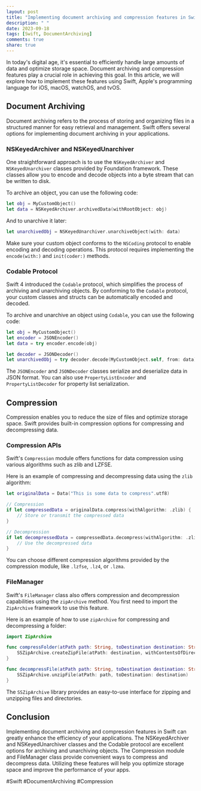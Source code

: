 ```yaml
---
layout: post
title: "Implementing document archiving and compression features in Swift"
description: " "
date: 2023-09-18
tags: [Swift, DocumentArchiving]
comments: true
share: true
---
```


In today's digital age, it's essential to efficiently handle large amounts of data and optimize storage space. Document archiving and compression features play a crucial role in achieving this goal. In this article, we will explore how to implement these features using Swift, Apple's programming language for iOS, macOS, watchOS, and tvOS.

## Document Archiving

Document archiving refers to the process of storing and organizing files in a structured manner for easy retrieval and management. Swift offers several options for implementing document archiving in your applications.

### NSKeyedArchiver and NSKeyedUnarchiver

One straightforward approach is to use the `NSKeyedArchiver` and `NSKeyedUnarchiver` classes provided by Foundation framework. These classes allow you to encode and decode objects into a byte stream that can be written to disk.

To archive an object, you can use the following code:

```swift
let obj = MyCustomObject()
let data = NSKeyedArchiver.archivedData(withRootObject: obj)
```

And to unarchive it later:

```swift
let unarchivedObj = NSKeyedUnarchiver.unarchiveObject(with: data)
```

Make sure your custom object conforms to the `NSCoding` protocol to enable encoding and decoding operations. This protocol requires implementing the `encode(with:)` and `init(coder:)` methods.

### Codable Protocol

Swift 4 introduced the `Codable` protocol, which simplifies the process of archiving and unarchiving objects. By conforming to the `Codable` protocol, your custom classes and structs can be automatically encoded and decoded.

To archive and unarchive an object using `Codable`, you can use the following code:

```swift
let obj = MyCustomObject()
let encoder = JSONEncoder()
let data = try encoder.encode(obj)
```

```swift
let decoder = JSONDecoder()
let unarchivedObj = try decoder.decode(MyCustomObject.self, from: data)
```

The `JSONEncoder` and `JSONDecoder` classes serialize and deserialize data in JSON format. You can also use `PropertyListEncoder` and `PropertyListDecoder` for property list serialization.

## Compression

Compression enables you to reduce the size of files and optimize storage space. Swift provides built-in compression options for compressing and decompressing data.

### Compression APIs
Swift's `Compression` module offers functions for data compression using various algorithms such as zlib and LZFSE.

Here is an example of compressing and decompressing data using the `zlib` algorithm:

```swift
let originalData = Data("This is some data to compress".utf8)

// Compression
if let compressedData = originalData.compress(withAlgorithm: .zlib) {
    // Store or transmit the compressed data
}

// Decompression
if let decompressedData = compressedData.decompress(withAlgorithm: .zlib) {
    // Use the decompressed data
}
```

You can choose different compression algorithms provided by the compression module, like `.lzfse`, `.lz4`, or `.lzma`.

### FileManager

Swift's `FileManager` class also offers compression and decompression capabilities using the `zipArchive` method. You first need to import the `ZipArchive` framework to use this feature.

Here is an example of how to use `zipArchive` for compressing and decompressing a folder:

```swift
import ZipArchive

func compressFolder(atPath path: String, toDestination destination: String) {
    SSZipArchive.createZipFile(atPath: destination, withContentsOfDirectory: path)
}

func decompressFile(atPath path: String, toDestination destination: String) {
    SSZipArchive.unzipFile(atPath: path, toDestination: destination)
}
```

The `SSZipArchive` library provides an easy-to-use interface for zipping and unzipping files and directories.

## Conclusion

Implementing document archiving and compression features in Swift can greatly enhance the efficiency of your applications. The NSKeyedArchiver and NSKeyedUnarchiver classes and the Codable protocol are excellent options for archiving and unarchiving objects. The Compression module and FileManager class provide convenient ways to compress and decompress data. Utilizing these features will help you optimize storage space and improve the performance of your apps.

#Swift #DocumentArchiving #Compression